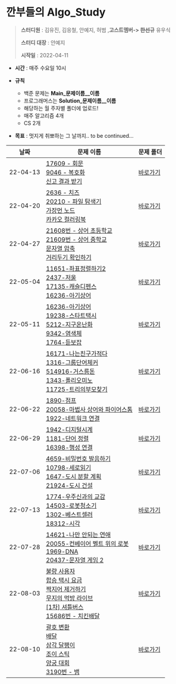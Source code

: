 # 깐부들의 Algo_Study

> **스터디원** : 김유진, 김응철, 안예지, 허범 ,**고스트멤버-> ~~한선규~~** 유우식
> 
> **스터디 대장** : 안예지
> 
> **시작일** : 2022-04-11

* **시간** : 매주 수요일 10시
* **규칙** 
  * 백준 문제는 **Main_문제이름__이름**
  * 프로그래머스는 **Solution_문제이름__이름** 
  * 해당하는 월 주자별 폴더에 업로드! 
  * 매주 알고리즘 4개 
  * CS 2개

* **목표** :  멋지게 취뽀하는 그 날까지.. to be continued...



| 날짜     | 문제 이름                                                    | 문제 폴더                    |
| -------- | ------------------------------------------------------------ | ---------------------------- |
| 22-04-13 | [17609 - 회문](https://www.acmicpc.net/problem/17609) <br/> [9046 - 복호화](https://www.acmicpc.net/problem/9046) <br/> [신고 결과 받기](https://programmers.co.kr/learn/courses/30/lessons/92334) | [바로가기](4월/3주차/) |
| 22-04-20 | [2636 - 치즈](https://www.acmicpc.net/problem/2636) <br/> [20210 - 파일 탐색기](https://www.acmicpc.net/problem/20210)<br/> [가장먼 노드](https://programmers.co.kr/learn/courses/30/lessons/49189)  <br/> [카카오 컬러링북](https://programmers.co.kr/learn/courses/30/lessons/1829)   |  [바로가기](4월/4주차/)  |
| 22-04-27 | [21608번 - 상어 초등학교](https://www.acmicpc.net/problem/21608) <br/> [21609번 - 상어 중학교](https://www.acmicpc.net/problem/21609) <br/> [문자열 압축](https://programmers.co.kr/learn/courses/30/lessons/60057) <br/> [거리두기 확인하기](https://programmers.co.kr/learn/courses/30/lessons/81302)| [바로가기](4월/5주차/) |
| 22-05-04 | [11651-좌표정렬하기2](https://www.acmicpc.net/problem/11651)<br/>[2437-저울](https://www.acmicpc.net/problem/2437) <br/> [17135-캐슬디펜스](https://www.acmicpc.net/problem/17135) <br/> [16236-아기상어](https://www.acmicpc.net/problem/16236) | [바로가기](5월/1주차/) |
| 22-05-11 | [16236-아기상어](https://www.acmicpc.net/problem/16236)<br/>[19238-스타트택시](https://www.acmicpc.net/problem/19238)<br/>[5212-지구온난화](https://www.acmicpc.net/problem/5212)<br/>[9342-염색체](https://www.acmicpc.net/problem/9342)<br/>[1764-듣보잡](https://www.acmicpc.net/problem/1764)<br/> | [바로가기](5월/2주차/) |
| 22-06-16 | [16171-나는친구가적다](https://www.acmicpc.net/problem/16171)<br/>[1316-그룹단어체커](https://www.acmicpc.net/problem/1316)<br/>[514916-거스름돈](https://www.acmicpc.net/problem/14916)<br/>[1343-폴리오미노](https://www.acmicpc.net/problem/1343)<br/>[11725-트리의부모찾기](https://www.acmicpc.net/problem/11725)<br/> | [바로가기](5월/3주차/) |
| 22-06-22 | [1890-점프](https://www.acmicpc.net/problem/1890)<br/>[20058-마법사 상어와 파이어스톰](https://www.acmicpc.net/problem/20058)<br/>[1922-네트워크 연결](https://www.acmicpc.net/problem/1922)|[바로가기](6월/4주차/) |
| 22-06-29 | [1942-디지털시계](https://www.acmicpc.net/problem/1942)<br/>[1181-단어 정렬](https://www.acmicpc.net/problem/1181)<br/>[16398-행성 연결](https://www.acmicpc.net/problem/16398)|[바로가기](6월/5주차/) |
| 22-07-06 | [4659-비밀번호 발음하기](https://www.acmicpc.net/problem/4659)<br/>[10798-세로읽기](https://www.acmicpc.net/problem/10798)<br/>[1647-도시 분할 계획](https://www.acmicpc.net/problem/1647)<br/>[21924-도시 건설](https://www.acmicpc.net/problem/21924)|[바로가기](7월/1주차/) |
| 22-07-13 | [1774-우주신과의 교감](https://www.acmicpc.net/problem/1774)<br/>[14503-로봇청소기](https://www.acmicpc.net/problem/14503)<br/>[1302-베스트셀러](https://www.acmicpc.net/problem/1302)<br/>[18312-시각](https://www.acmicpc.net/problem/18312)|[바로가기](7월/2주차/) |
| 22-07-28 | [14621-나만 안되는 연애](https://www.acmicpc.net/problem/14621)<br/>[20055-컨베이어 벨트 위의 로봇](https://www.acmicpc.net/problem/20055)<br/>[1969-DNA](https://www.acmicpc.net/problem/1969)<br/>[20437-문자열 게임 2](https://www.acmicpc.net/problem/20437)|[바로가기](7월/3주차/) |
| 22-08-03 | [불량 사용자](https://school.programmers.co.kr/learn/courses/30/lessons/64064)<br/>[합승 택시 요금](https://school.programmers.co.kr/learn/courses/30/lessons/72413)<br/>[짝지어 제거하기](https://school.programmers.co.kr/learn/courses/30/lessons/12973)<br/>[무지의 먹방 라이브](https://school.programmers.co.kr/learn/courses/30/lessons/42891)<br/>[[1차] 셔틀버스](https://school.programmers.co.kr/learn/courses/30/lessons/17678)<br/>[15686번 - 치킨배달](https://www.acmicpc.net/problem/15686)|[바로가기](8월/1주차/) |
| 22-08-10 | [괄호 변환](https://school.programmers.co.kr/learn/courses/30/lessons/60058)<br/>[배달](https://school.programmers.co.kr/learn/courses/30/lessons/12978)<br/>[삼각 달팽이](https://school.programmers.co.kr/learn/courses/30/lessons/68645)<br/>[조이 스틱](https://school.programmers.co.kr/learn/courses/30/lessons/42860)<br/>[양궁 대회](https://school.programmers.co.kr/learn/courses/30/lessons/92342)<br/>[3190번 - 뱀](https://www.acmicpc.net/problem/3190)|[바로가기](8월/2주차/) |

